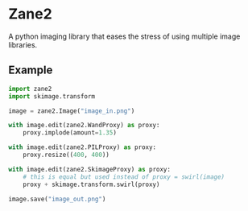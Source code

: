# Zane2
A python imaging library that eases the stress of using multiple image libraries.

## Example
```python
import zane2
import skimage.transform

image = zane2.Image("image_in.png")

with image.edit(zane2.WandProxy) as proxy:
    proxy.implode(amount=1.35)

with image.edit(zane2.PILProxy) as proxy:
    proxy.resize((400, 400))

with image.edit(zane2.SkimageProxy) as proxy:
    # this is equal but used instead of proxy = swirl(image)
    proxy + skimage.transform.swirl(proxy)

image.save("image_out.png")
```